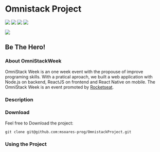 # Omnistack Project
![](https://img.shields.io/badge/ReactNative-v0.61-blueviolet)
![](https://img.shields.io/badge/NodeJS-v12.16.1-orange)
![](https://img.shields.io/badge/ReactJS-v16.13.1-Blue)
![](https://img.shields.io/badge/OmniStack-v11.0-red)

![](https://rocketseat.com.br/static/images/week/logo.svg)

## Be The Hero!

### About OmniStackWeek

OmniStack Week is an one week event with the propouse of improve programing skills. With a pratical aproach, we built a web application with Node.js on backend, ReactJS on frontend and React Native on mobile. The OmniStack Week is an event promoted by [Rocketseat](https://rocketseat.com.br/).

### Description

### Download

Feel free to Download the project:
```
git clone git@github.com:msoares-prog/OmnistackProject.git
```

### Using the Project
